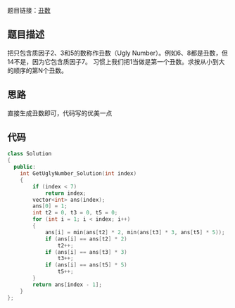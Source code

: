 题目链接：[丑数](https://www.nowcoder.com/practice/6aa9e04fc3794f68acf8778237ba065b?tpId=13&tqId=11186&tPage=2&rp=2&ru=%2Fta%2Fcoding-interviews&qru=%2Fta%2Fcoding-interviews%2Fquestion-ranking)

## 题目描述

把只包含质因子2、3和5的数称作丑数（Ugly Number）。例如6、8都是丑数，但14不是，因为它包含质因子7。 习惯上我们把1当做是第一个丑数。求按从小到大的顺序的第N个丑数。

## 思路

直接生成丑数即可，代码写的优美一点

## 代码

```cpp
class Solution
{
  public:
    int GetUglyNumber_Solution(int index)
    {
        if (index < 7)
            return index;
        vector<int> ans(index);
        ans[0] = 1;
        int t2 = 0, t3 = 0, t5 = 0;
        for (int i = 1; i < index; i++)
        {
            ans[i] = min(ans[t2] * 2, min(ans[t3] * 3, ans[t5] * 5));
            if (ans[i] == ans[t2] * 2)
                t2++;
            if (ans[i] == ans[t3] * 3)
                t3++;
            if (ans[i] == ans[t5] * 5)
                t5++;
        }
        return ans[index - 1];
    }
};
```

